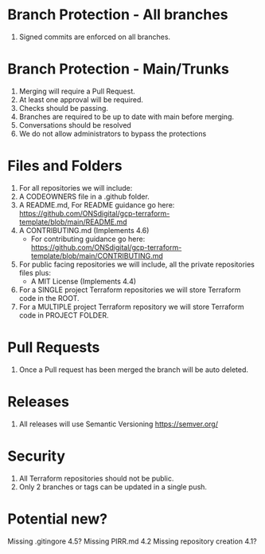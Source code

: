 # Branch Protection - All branches
1. Signed commits are enforced on all branches.


# Branch Protection - Main/Trunks
1. Merging will require a Pull Request.
1. At least one approval will be required.
1. Checks should be passing.
1. Branches are required to be up to date with main before merging.
1. Conversations should be resolved
1. We do not allow administrators to bypass the protections


# Files and Folders
1. For all repositories we will include:
1. A CODEOWNERS file in a .github folder.
1. A README.md, For README guidance go here: https://github.com/ONSdigital/gcp-terraform-template/blob/main/README.md
1. A CONTRIBUTING.md  (Implements 4.6)
    - For contributing guidance go here: https://github.com/ONSdigital/gcp-terraform-template/blob/main/CONTRIBUTING.md
1. For public facing repositories we will include, all the private repositories files plus:
    - A MIT License (Implements 4.4)
1. For a SINGLE project Terraform repositories we will store Terraform code in the ROOT.
1. For a MULTIPLE project Terraform repository we will store Terraform code in PROJECT FOLDER.


# Pull Requests
1. Once a Pull request has been merged the branch will be auto deleted.


# Releases
1. All releases will use Semantic Versioning https://semver.org/

# Security
1. All Terraform repositories should not be public.
1. Only 2 branches or tags can be updated in a single push.

# Potential new?
Missing .gitingore 4.5?
Missing PIRR.md 4.2
Missing repository creation 4.1?